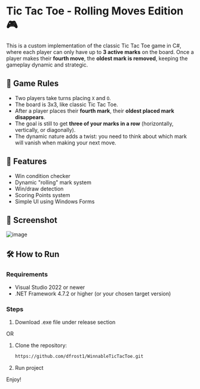 # Tic Tac Toe - Rolling Moves Edition 🎮

This is a custom implementation of the classic Tic Tac Toe game in C#, where each player can only have up to **3 active marks** on the board. Once a player makes their **fourth move**, the **oldest mark is removed**, keeping the gameplay dynamic and strategic.

## 🧠 Game Rules

- Two players take turns placing `X` and `O`.
- The board is 3x3, like classic Tic Tac Toe.
- After a player places their **fourth mark**, their **oldest placed mark disappears**.
- The goal is still to get **three of your marks in a row** (horizontally, vertically, or diagonally).
- The dynamic nature adds a twist: you need to think about which mark will vanish when making your next move.

## 🚀 Features

- Win condition checker
- Dynamic "rolling" mark system
- Win/draw detection
- Scoring Points system
- Simple UI using Windows Forms

## 📸 Screenshot

![image](https://github.com/user-attachments/assets/578cd9f1-afa9-41d4-a167-f01ee156a8a6)

## 🛠️ How to Run

### Requirements

- Visual Studio 2022 or newer
- .NET Framework 4.7.2 or higher (or your chosen target version)

### Steps
1. Download .exe file under release section

OR 

1. Clone the repository:
    ```bash
   https://github.com/dfrost1/WinnableTicTacToe.git
    
2. Run project

  Enjoy!
   
   

   
